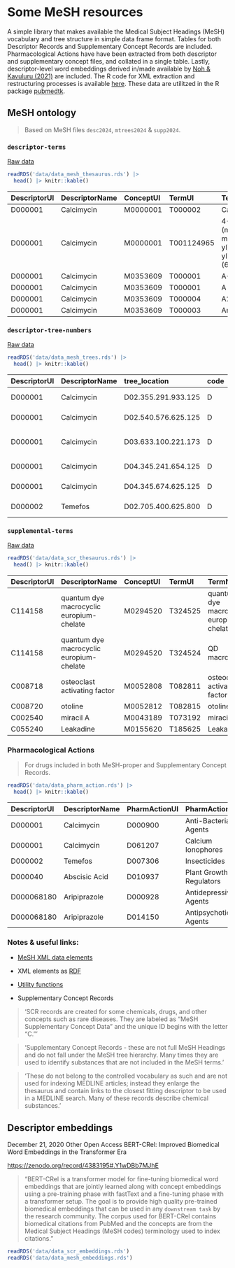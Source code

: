 # Some MeSH resources

A simple library that makes available the Medical Subject Headings
(MeSH) vocabulary and tree structure in simple data frame format. Tables
for both Descriptor Records and Supplementary Concept Records are
included. Pharmacological Actions have have been extracted from both
descriptor and supplementary concept files, and collated in a single
table. Lastly, descriptor-level word embeddings derived in/made
available by [Noh & Kavuluru
(2021)](https://www.sciencedirect.com/science/article/pii/S1532046421001969)
are included. The R code for XML extraction and restructuring processes
is available
[here](https://github.com/jaytimm/mesh-builds/blob/main/descriptor-records-trees.Rmd).
These data are utilitzed in the R package
[pubmedtk](https://github.com/jaytimm/pubmedtk).

## MeSH ontology

> Based on MeSH files `desc2024`, `mtrees2024` & `supp2024`.

### `descriptor-terms`

[Raw
data](https://nlmpubs.nlm.nih.gov/projects/mesh/MESH_FILES/xmlmesh/)

``` r
readRDS('data/data_mesh_thesaurus.rds') |>
  head() |> knitr::kable()
```

| DescriptorUI | DescriptorName | ConceptUI | TermUI     | TermName                                                                                                                                                                                               | ConceptPreferredTermYN | IsPermutedTermYN | LexicalTag | RecordPreferredTermYN |
|:---|:---|:--|:---|:---------------------------------------|:-----|:----|:---|:-----|
| D000001      | Calcimycin     | M0000001  | T000002    | Calcimycin                                                                                                                                                                                             | Y                      | N                | NON        | Y                     |
| D000001      | Calcimycin     | M0000001  | T001124965 | 4-Benzoxazolecarboxylic acid, 5-(methylamino)-2-((3,9,11-trimethyl-8-(1-methyl-2-oxo-2-(1H-pyrrol-2-yl)ethyl)-1,7-dioxaspiro(5.5)undec-2-yl)methyl)-, (6S-(6alpha(2S*,3S*),8beta(R\*),9beta,11alpha))- | N                      | N                | NON        | N                     |
| D000001      | Calcimycin     | M0353609  | T000001    | A-23187                                                                                                                                                                                                | Y                      | N                | LAB        | N                     |
| D000001      | Calcimycin     | M0353609  | T000001    | A 23187                                                                                                                                                                                                | N                      | Y                | LAB        | N                     |
| D000001      | Calcimycin     | M0353609  | T000004    | A23187                                                                                                                                                                                                 | N                      | N                | LAB        | N                     |
| D000001      | Calcimycin     | M0353609  | T000003    | Antibiotic A23187                                                                                                                                                                                      | N                      | N                | NON        | N                     |

### `descriptor-tree-numbers`

[Raw
data](https://nlmpubs.nlm.nih.gov/projects/mesh/MESH_FILES/meshtrees/)

``` r
readRDS('data/data_mesh_trees.rds') |>
  head() |> knitr::kable()
```

| DescriptorUI | DescriptorName | tree_location       | code | cats                | mesh1                  | mesh2                              | tree1 | tree2   |
|:------|:-------|:---------|:---|:---------|:----------|:---------------|:---|:----|
| D000001      | Calcimycin     | D02.355.291.933.125 | D    | Chemicals and Drugs | Organic Chemicals      | Ethers                             | D02   | D02.355 |
| D000001      | Calcimycin     | D02.540.576.625.125 | D    | Chemicals and Drugs | Organic Chemicals      | Lactones                           | D02   | D02.540 |
| D000001      | Calcimycin     | D03.633.100.221.173 | D    | Chemicals and Drugs | Heterocyclic Compounds | Heterocyclic Compounds, Fused-Ring | D03   | D03.633 |
| D000001      | Calcimycin     | D04.345.241.654.125 | D    | Chemicals and Drugs | Polycyclic Compounds   | Macrocyclic Compounds              | D04   | D04.345 |
| D000001      | Calcimycin     | D04.345.674.625.125 | D    | Chemicals and Drugs | Polycyclic Compounds   | Macrocyclic Compounds              | D04   | D04.345 |
| D000002      | Temefos        | D02.705.400.625.800 | D    | Chemicals and Drugs | Organic Chemicals      | Organophosphorus Compounds         | D02   | D02.705 |

### `supplemental-terms`

[Raw
data](https://nlmpubs.nlm.nih.gov/projects/mesh/MESH_FILES/xmlmesh/)

``` r
readRDS('data/data_scr_thesaurus.rds') |>
  head() |> knitr::kable()
```

| DescriptorUI | DescriptorName                           | ConceptUI | TermUI  | TermName                                 | ConceptPreferredTermYN | IsPermutedTermYN | LexicalTag | RecordPreferredTermYN |
|:-----|:--------------|:----|:---|:--------------|:--------|:------|:----|:--------|
| C114158      | quantum dye macrocyclic europium-chelate | M0294520  | T324525 | quantum dye macrocyclic europium-chelate | Y                      | N                | NON        | Y                     |
| C114158      | quantum dye macrocyclic europium-chelate | M0294520  | T324524 | QD macrocyclic                           | N                      | N                | NON        | N                     |
| C008718      | osteoclast activating factor             | M0052808  | T082811 | osteoclast activating factor             | Y                      | N                | NON        | Y                     |
| C008720      | otoline                                  | M0052812  | T082815 | otoline                                  | Y                      | N                | NON        | Y                     |
| C002540      | miracil A                                | M0043189  | T073192 | miracil A                                | Y                      | N                | NON        | Y                     |
| C055240      | Leakadine                                | M0155620  | T185625 | Leakadine                                | Y                      | N                | TRD        | Y                     |

### Pharmacological Actions

> For drugs included in both MeSH-proper and Supplementary Concept
> Records.

``` r
readRDS('data/data_pharm_action.rds') |>
  head() |> knitr::kable()
```

| DescriptorUI | DescriptorName | PharmActionUI | PharmActionName         |
|:-------------|:---------------|:--------------|:------------------------|
| D000001      | Calcimycin     | D000900       | Anti-Bacterial Agents   |
| D000001      | Calcimycin     | D061207       | Calcium Ionophores      |
| D000002      | Temefos        | D007306       | Insecticides            |
| D000040      | Abscisic Acid  | D010937       | Plant Growth Regulators |
| D000068180   | Aripiprazole   | D000928       | Antidepressive Agents   |
| D000068180   | Aripiprazole   | D014150       | Antipsychotic Agents    |

### Notes & useful links:

-   [MeSH XML data
    elements](https://www.nlm.nih.gov/mesh/xml_data_elements.html)

-   XML elements as [RDF](https://id.nlm.nih.gov/mesh/D000001.html)

-   [Utility functions](https://github.com/scienceai/mesh-tree)

-   Supplementary Concept Records

> ‘SCR records are created for some chemicals, drugs, and other concepts
> such as rare diseases. They are labeled as “MeSH Supplementary Concept
> Data” and the unique ID begins with the letter “C.”’

> ‘Supplementary Concept Records - these are not full MeSH Headings and
> do not fall under the MeSH tree hierarchy. Many times they are used to
> identify substances that are not included in the MeSH terms.’

> ‘These do not belong to the controlled vocabulary as such and are not
> used for indexing MEDLINE articles; instead they enlarge the thesaurus
> and contain links to the closest fitting descriptor to be used in a
> MEDLINE search. Many of these records describe chemical substances.’

## Descriptor embeddings

December 21, 2020 Other Open Access BERT-CRel: Improved Biomedical Word
Embeddings in the Transformer Era

<https://zenodo.org/record/4383195#.Y1wDBb7MJhE>

> “BERT-CRel is a transformer model for fine-tuning biomedical word
> embeddings that are jointly learned along with concept embeddings
> using a pre-training phase with fastText and a fine-tuning phase with
> a transformer setup. The goal is to provide high quality pre-trained
> biomedical embeddings that can be used in any `downstream task` by the
> research community. The corpus used for BERT-CRel contains biomedical
> citations from PubMed and the concepts are from the Medical Subject
> Headings (MeSH codes) terminology used to index citations.”

``` r
readRDS('data/data_scr_embeddings.rds')
readRDS('data/data_mesh_embeddings.rds')
```
